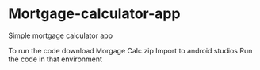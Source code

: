 # Mortgage-calculator-app

Simple mortgage calculator app

To run the code download Morgage Calc.zip
Import to android studios
Run the code in that environment
